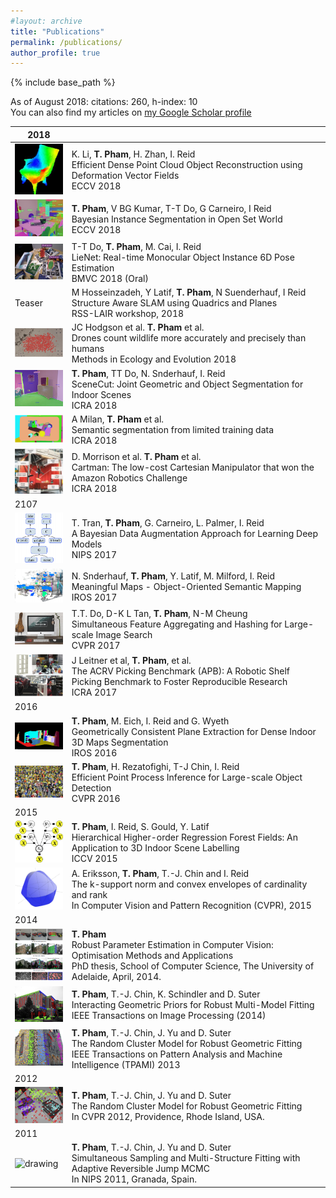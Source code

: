 ```yaml
---
#layout: archive
title: "Publications"
permalink: /publications/
author_profile: true
---
```

{% include base_path %}

<!--
{% if author.googlescholar %}
You can also find my articles on <u><a href="{{author.googlescholar}}">my Google Scholar profile</a>.</u>
{% endif %}
-->
As of August 2018: citations: 260, h-index: 10  
You can also find my articles on [my Google Scholar profile](https://scholar.google.com.au/citations?user=Rfj56F4AAAAJ&hl=en "Google Scholar")

|  2018 |   |
|---|---|
|<img src="../images/3dobj_deep_reconstruction.png" alt="drawing" width="100px"/>| K. Li, **T. Pham**, H. Zhan, I. Reid <br> Efficient Dense Point Cloud Object Reconstruction using Deformation Vector Fields <br>ECCV 2018|
|<img src="../images/openset_instance.jpg" alt="drawing" width="100px"/> | **T. Pham**, V BG Kumar, T-T Do, G Carneiro, I Reid <br> Bayesian Instance Segmentation in Open Set World <br> ECCV 2018|
|<img src="../images/lienet.png" alt="drawing" width="100px"/>|T-T Do, **T. Pham**, M. Cai, I. Reid  <br> LieNet: Real-time Monocular Object Instance 6D Pose Estimation <br> BMVC 2018 (Oral) |
|Teaser|M Hosseinzadeh, Y Latif, **T. Pham**, N Suenderhauf, I Reid <br> Structure Aware SLAM using Quadrics and Planes  <br> RSS-LAIR workshop, 2018|
|<img src="../images/birds_counting.png" alt="drawing" width="100px"/>|JC Hodgson et al. **T. Pham** et al.  <br> Drones count wildlife more accurately and precisely than humans  <br> Methods in Ecology and Evolution 2018|
|<img src="../images/scenecut.png" alt="drawing" width="100px"/>|**T. Pham**, TT Do, N. Snderhauf, I. Reid<br>SceneCut: Joint Geometric and Object Segmentation for Indoor Scenes<br>ICRA 2018|
|<img src="../images/cartman_vision.png" alt="drawing" width="100px"/>|A Milan, **T. Pham** et al. <br> Semantic segmentation from limited training data <br> ICRA 2018|
|<img src="../images/cartman.png" alt="drawing" width="100px"/>|D. Morrison et al. **T. Pham** et al.  <br>Cartman: The low-cost Cartesian Manipulator that won the Amazon Robotics Challenge  <br>ICRA 2018|
|2107| |
|<img src="../images/nips2017.png" alt="drawing" width="100px"/> |T. Tran, **T. Pham**, G. Carneiro, L. Palmer, I. Reid <br> A Bayesian Data Augmentation Approach for Learning Deep Models <br> NIPS 2017|
|<img src="../images/iros17.png" alt="drawing" width="100px"/>| N. Snderhauf, **T. Pham**, Y. Latif, M. Milford, I. Reid <br> Meaningful Maps - Object-Oriented Semantic Mapping <br> IROS 2017|
|<img src="../images/foo-bar-identity-th.jpg" alt="drawing" width="100px"/>|T.T. Do, D-K L Tan, **T. Pham**, N-M Cheung <br> Simultaneous Feature Aggregating and Hashing for Large-scale Image Search <br> CVPR 2017|
|<img src="../images/icra17.png" alt="drawing" width="100px"/>| J Leitner et al, **T. Pham**, et al.  <br> The ACRV Picking Benchmark (APB): A Robotic Shelf Picking Benchmark to Foster Reproducible Research <br> ICRA 2017|
|2016| |
|<img src="../images/iros16.png" alt="drawing" width="100px"/>| **T. Pham**, M. Eich, I. Reid and G. Wyeth <br> Geometrically Consistent Plane Extraction for Dense Indoor 3D Maps Segmentation <br> IROS 2016|
|<img src="../images/head_detection.png" alt="drawing" width="100px"/>| **T. Pham**, H. Rezatofighi, T-J Chin, I. Reid <br> Efficient Point Process Inference for Large-scale Object Detection <br> CVPR 2016|
|2015| |
|<img src="../images/hodecom.png" alt="drawing" width="100px"/>|**T. Pham**, I. Reid, S. Gould, Y. Latif <br> Hierarchical Higher-order Regression Forest Fields: An Application to 3D Indoor Scene Labelling <br >ICCV 2015 |
|<img src="../images/ksupp.png" alt="drawing" width="100px"/>|A. Eriksson, **T. Pham**, T.-J. Chin and I. Reid <br> The k-support norm and convex envelopes of cardinality and rank  <br> In Computer Vision and Pattern Recognition (CVPR), 2015|
|2014||
|<img src="../images/phd_thesis.png" alt="drawing" width="100px"/>|**T. Pham**  <br >Robust Parameter Estimation in Computer Vision: Optimisation Methods and Applications  <br> PhD thesis, School of Computer Science, The University of Adelaide, April, 2014.|
|<img src="../images/vp_detection_manhattan.png" alt="drawing" width="100px"/>|**T. Pham**, T.-J. Chin, K. Schindler and D. Suter <br> Interacting Geometric Priors for Robust Multi-Model Fitting <br> IEEE Transactions on Image Processing (2014)|
|<img src="../images/hall_gnd.png" alt="drawing" width="100px"/>|**T. Pham**, T.-J. Chin, J. Yu and D. Suter <br> The Random Cluster Model for Robust Geometric Fitting  <br> IEEE Transactions on Pattern Analysis and Machine Intelligence (TPAMI) 2013|
|2012||
|<img src="../images/dinabooks_rcm.png" alt="drawing" width="100px"/>|**T. Pham**, T.-J. Chin, J. Yu and D. Suter <br> The Random Cluster Model for Robust Geometric Fitting  <br> In CVPR 2012, Providence, Rhode Island, USA.|
|2011||
|<img src="../images/3motion_left1.png" alt="drawing" width="100px"/>|**T. Pham**, T.-J. Chin, J. Yu and D. Suter <br> Simultaneous Sampling and Multi-Structure Fitting with Adaptive Reversible Jump MCMC  <br> In NIPS 2011, Granada, Spain.|
